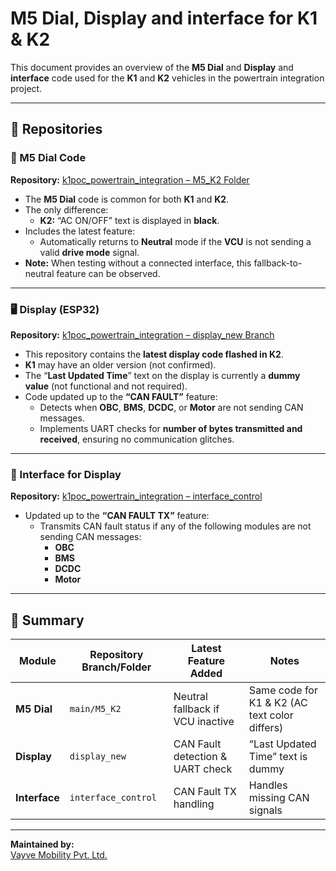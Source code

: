# M5 Dial, Display and interface for K1 & K2

This document provides an overview of the **M5 Dial** and **Display** and **interface** code used for the **K1** and **K2** vehicles in the powertrain integration project.

---

## 📂 Repositories

### 🔘 M5 Dial Code  
**Repository:** [k1poc_powertrain_integration – M5_K2 Folder](https://github.com/Vayve-Mobility-Pvt-Ltd/k1poc_powertrain_integration/tree/main/M5_K2)

- The **M5 Dial** code is common for both **K1** and **K2**.  
- The only difference:
  - **K2:** “AC ON/OFF” text is displayed in **black**.
- Includes the latest feature:
  - Automatically returns to **Neutral** mode if the **VCU** is not sending a valid **drive mode** signal.
- **Note:** When testing without a connected interface, this fallback-to-neutral feature can be observed.

---

### 🖥️ Display (ESP32)
**Repository:** [k1poc_powertrain_integration – display_new Branch](https://github.com/Vayve-Mobility-Pvt-Ltd/k1poc_powertrain_integration/tree/display_new)

- This repository contains the **latest display code flashed in K2**.  
- **K1** may have an older version (not confirmed).  
- The “**Last Updated Time**” text on the display is currently a **dummy value** (not functional and not required).  
- Code updated up to the **“CAN FAULT”** feature:
  - Detects when **OBC**, **BMS**, **DCDC**, or **Motor** are not sending CAN messages.
  - Implements UART checks for **number of bytes transmitted and received**, ensuring no communication glitches.

---

### 🔗 Interface for Display
**Repository:** [k1poc_powertrain_integration – interface_control](https://github.com/Vayve-Mobility-Pvt-Ltd/k1poc_powertrain_integration/tree/interface_control)

- Updated up to the **“CAN FAULT TX”** feature:
  - Transmits CAN fault status if any of the following modules are not sending CAN messages:
    - **OBC**
    - **BMS**
    - **DCDC**
    - **Motor**

---

## 🧭 Summary

| Module     | Repository Branch/Folder | Latest Feature Added                  | Notes |
|-------------|--------------------------|---------------------------------------|-------|
| **M5 Dial** | `main/M5_K2`             | Neutral fallback if VCU inactive      | Same code for K1 & K2 (AC text color differs) |
| **Display** | `display_new`            | CAN Fault detection & UART check      | “Last Updated Time” text is dummy |
| **Interface** | `interface_control`    | CAN Fault TX handling                 | Handles missing CAN signals |

---

**Maintained by:**  
[Vayve Mobility Pvt. Ltd.](https://github.com/Vayve-Mobility-Pvt-Ltd)  
